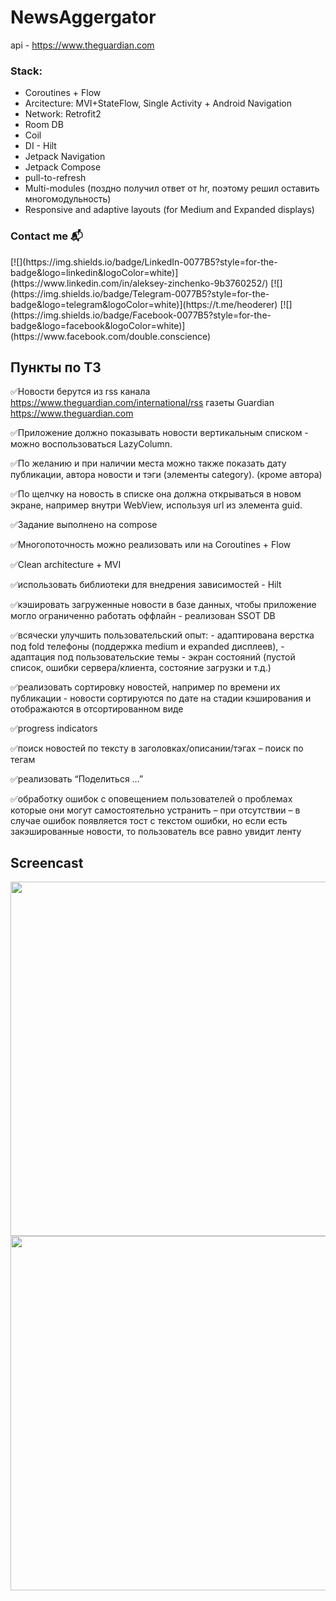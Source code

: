# NewsAggergator

api - https://www.theguardian.com

### Stack:
- Coroutines + Flow
- Arcitecture: MVI+StateFlow, Single Activity + Android Navigation
- Network: Retrofit2
- Room DB
- Coil
- DI - Hilt
- Jetpack Navigation
- Jetpack Compose
- pull-to-refresh
- Multi-modules (поздно получил ответ от hr, поэтому решил оставить многомодульность)
- Responsive and adaptive layouts (for Medium and Expanded displays)

### Contact me  📬

<p align="left">
[![](https://img.shields.io/badge/LinkedIn-0077B5?style=for-the-badge&logo=linkedin&logoColor=white)](https://www.linkedin.com/in/aleksey-zinchenko-9b3760252/)
[![](https://img.shields.io/badge/Telegram-0077B5?style=for-the-badge&logo=telegram&logoColor=white)](https://t.me/heoderer)
[![](https://img.shields.io/badge/Facebook-0077B5?style=for-the-badge&logo=facebook&logoColor=white)](https://www.facebook.com/double.conscience)
</p>

## Пункты по ТЗ
✅Новости берутся из rss канала https://www.theguardian.com/international/rss газеты Guardian https://www.theguardian.com

✅Приложение должно показывать новости вертикальным списком - можно воспользоваться LazyColumn.

✅По желанию и при наличии места можно также показать дату публикации, автора новости и тэги (элементы category). (кроме автора)

✅По щелчку на новость в списке она должна открываться в новом экране, например внутри WebView, используя url из элемента guid.

✅Задание выполнено на compose

✅Многопоточность можно реализовать или на Coroutines + Flow

✅Clean architecture + MVI

✅использовать библиотеки для внедрения зависимостей - Hilt

✅кэшировать загруженные новости в базе данных, чтобы приложение могло ограниченно работать оффлайн - реализован SSOT DB

✅всячески улучшить пользовательский опыт:
    - адаптирована верстка под fold телефоны (поддержка medium и expanded дисплеев), 
    - адаптация под пользовательские темы
    - экран состояний (пустой список, ошибки сервера/клиента, состояние загрузки и т.д.)

✅реализовать сортировку новостей, например по времени их публикации - новости сортируются по дате на стадии кэширования и отображаются в отсортированном виде

✅progress indicators

✅поиск новостей по тексту в заголовках/описании/тэгах – поиск по тегам

✅реализовать “Поделиться …”

✅обработку ошибок с оповещением пользователей о проблемах которые они могут самостоятельно устранить – при отсутствии – в случае ошибок появляется тост с текстом ошибки, но если есть закэшированные новости, то пользователь все равно увидит ленту


## Screencast

<img src="./demo/screencast_00.gif" width="800" height="567"> 
<img src="./demo/screencast_01.gif" width="800" height="567"> 
